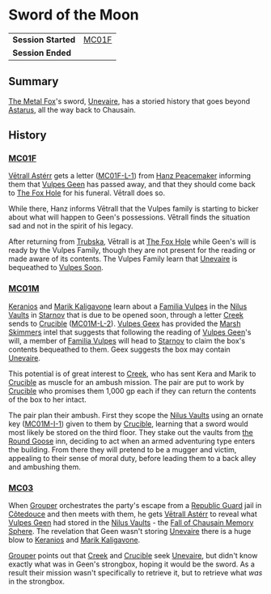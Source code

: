 # Sword of the Moon

|||
| --- | --- |
| **Session Started** | [MC01F](../sessions/completed/MC01F.md) | storyline.2
| **Session Ended** | |

## Summary

[The Metal Fox](../characters/vulpes-geen.md)'s sword, [Unevaire](../items/weapons/unevaire.md), has a storied history that goes beyond [Astarus](../planes/astarus.md), all the way back to Chausain.

## History

### [MC01F](../sessions/completed/MC01F.md)

[Vētrall Astérr](../characters/vetrall-asterr.md) gets a letter ([MC01F-L-1](../letters/MC01F-L-1.md)) from [Hanz Peacemaker](../characters/hanz-peacemaker.md) informing them that [Vulpes Geen](../characters/vulpes-geen.md) has passed away, and that they should come back to [The Fox Hole](../places/buildings/the-fox-hole.md) for his funeral. Vētrall does so.

While there, Hanz informs Vētrall that the Vulpes family is starting to bicker about what will happen to Geen's possessions. Vētrall finds the situation sad and not in the spirit of his legacy.

After returning from [Trubska](../places/villages/trubska.md), Vētrall is at [The Fox Hole](../places/buildings/the-fox-hole.md) while Geen's will is ready by the Vulpes Family, though they are not present for the reading or made aware of its contents. The Vulpes Family learn that [Unevaire](../items/weapons/unevaire.md) is bequeathed to [Vulpes Soon](../characters/vulpes-soon.md).

### [MC01M](../sessions/completed/MC01M.md)

[Keranios](../characters/keranios.md) and [Marik Kaligavone](../characters/marik-kaligavone.md) learn about a [Familia Vulpes](../organisations/familia-vulpes.md) in the [Nilus Vaults](../places/buildings/government/nilus-vaults.md) in [Starnov](../places/cities/starnov.md) that is due to be opened soon, through a letter [Creek](../characters/creek.md) sends to [Crucible](../characters/crucible.md) ([MC01M-L-2](../letters/MC01M-L-2.md)). [Vulpes Geex](../characters/vulpes-geex.md) has provided the [Marsh Skimmers](../organisations/marsh-skimmers.md) intel that suggests that following the reading of [Vulpes Geen](../characters/vulpes-geen.md)'s will, a member of [Familia Vulpes](../organisations/familia-vulpes.md) will head to [Starnov](../places/cities/starnov.md) to claim the box's contents bequeathed to them. Geex suggests the box may contain [Unevaire](../items/weapons/unevaire.md).

This potential is of great interest to [Creek](../characters/creek.md), who has sent Kera and Marik to [Crucible](../characters/crucible.md) as muscle for an ambush mission. The pair are put to work by [Crucible](../characters/crucible.md) who promises them 1,000 gp each if they can return the contents of the box to her intact.

The pair plan their ambush. First they scope the [Nilus Vaults](../places/buildings/government/nilus-vaults.md) using an ornate key ([MC01M-I-1](../cards/MC01M-I-1.md)) given to them by [Crucible](../characters/crucible.md), learning that a sword would most likely be stored on the third floor. They stake out the vaults from [the Round Goose](../places/buildings/inns-taverns/the-round-goose.md) inn, deciding to act when an armed adventuring type enters the building. From there they will pretend to be a mugger and victim, appealing to their sense of moral duty, before leading them to a back alley and ambushing them.

### [MC03](../sessions/completed/MC03.md)

When [Grouper](../characters/grouper.md) orchestrates the party's escape from a [Republic Guard](../organisations/guards/republic-guard.md) jail in [Côtedouce](../places/towns/cotedouce.md) and then meets with them, he gets [Vētrall Astérr](../characters/vetrall-asterr.md) to reveal what [Vulpes Geen](../characters/vulpes-geen.md) had stored in the [Nilus Vaults](../places/buildings/government/nilus-vaults.md) - the [Fall of Chausain Memory Sphere](../items/memory-spheres/fall-of-chausain-memory-sphere.md). The revelation that Geen wasn't storing [Unevaire](../items/weapons/unevaire.md) there is a huge blow to [Keranios](../characters/keranios.md) and [Marik Kaligavone](../characters/marik-kaligavone.md).

[Grouper](../characters/grouper.md) points out that [Creek](../characters/creek.md) and [Crucible](../characters/crucible.md) seek [Unevaire](../items/weapons/unevaire.md), but didn't know exactly what was in Geen's strongbox, hoping it would be the sword. As a result their mission wasn't specifically to retrieve it, but to retrieve what *was* in the strongbox.
